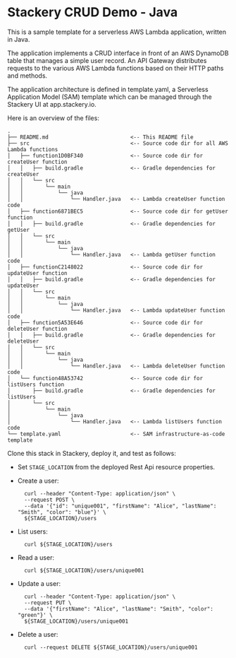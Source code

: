 # Stackery CRUD Demo - Java

This is a sample template for a serverless AWS Lambda application, written in Java.

The application implements a CRUD interface in front of an AWS DynamoDB table that
manages a simple user record.  An API Gateway distributes requests to the various
AWS Lambda functions based on their HTTP paths and methods.

The application architecture is defined in template.yaml, a Serverless
Application Model (SAM) template which can be managed through the Stackery UI
at app.stackery.io.

Here is an overview of the files:

```text
.
├── README.md                          <-- This README file
├── src                                <-- Source code dir for all AWS Lambda functions
│   ├── function1D0BF340               <-- Source code dir for createUser function
│   │   ├── build.gradle               <-- Gradle dependencies for createUser
│   │   └── src
│   │       └── main
│   │           └── java
│   │               └── Handler.java   <-- Lambda createUser function code
│   ├── function6871BEC5               <-- Source code dir for getUser function
│   │   ├── build.gradle               <-- Gradle dependencies for getUser
│   │   └── src
│   │       └── main
│   │           └── java
│   │               └── Handler.java   <-- Lambda getUser function code
│   ├── functionC2148022               <-- Source code dir for updateUser function
│   │   ├── build.gradle               <-- Gradle dependencies for updateUser
│   │   └── src
│   │       └── main
│   │           └── java
│   │               └── Handler.java   <-- Lambda updateUser function code
│   ├── function5A53E646               <-- Source code dir for deleteUser function
│   │   ├── build.gradle               <-- Gradle dependencies for deleteUser
│   │   └── src
│   │       └── main
│   │           └── java
│   │               └── Handler.java   <-- Lambda deleteUser function code
│   └── function48A53742               <-- Source code dir for listUsers function
│       ├── build.gradle               <-- Gradle dependencies for listUsers
│       └── src
│           └── main
│               └── java
│                   └── Handler.java   <-- Lambda listUsers function code
└── template.yaml                      <-- SAM infrastructure-as-code template
```

Clone this stack in Stackery, deploy it, and test as follows:

- Set `STAGE_LOCATION` from the deployed Rest Api resource properties.

- Create a user:

        curl --header "Content-Type: application/json" \
        --request POST \
        --data '{"id": "unique001", "firstName": "Alice", "lastName": "Smith", "color": "blue"}' \
        ${STAGE_LOCATION}/users

- List users:

        curl ${STAGE_LOCATION}/users

- Read a user:

        curl ${STAGE_LOCATION}/users/unique001

- Update a user:

        curl --header "Content-Type: application/json" \
        --request PUT \
        --data '{"firstName": "Alice", "lastName": "Smith", "color": "green"}' \
        ${STAGE_LOCATION}/users/unique001

- Delete a user:

        curl --request DELETE ${STAGE_LOCATION}/users/unique001
